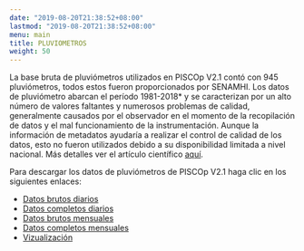```yaml
---
date: "2019-08-20T21:38:52+08:00"
lastmod: "2019-08-20T21:38:52+08:00"
menu: main
title: PLUVIOMETROS
weight: 50
---
```


La base bruta de pluviómetros utilizados en PISCOp V2.1 contó con 945 pluviómetros, todos estos fueron proporcionados por SENAMHI. Los datos de pluviómetro abarcan el período 1981-2018* y se caracterizan por un alto número de valores faltantes y numerosos problemas de calidad, generalmente causados por el observador en el momento de la recopilación de datos y el mal funcionamiento de la instrumentación. Aunque la información de metadatos ayudaría a realizar el control de calidad de los datos, esto no fueron utilizados debido a su disponibilidad limitada a nivel nacional. Más detalles ver el artículo científico [aquí](https://www.tandfonline.com/doi/full/10.1080/02626667.2019.1649411).


Para descargar los datos de pluviómetros de PISCOp V2.1 haga clic en los siguientes enlaces:

- [Datos brutos diarios](https://github.com/csaybar/PISCOp/raw/master/raw_daily_dataset)
- [Datos completos diarios](https://github.com/csaybar/PISCOp/raw/master/completed_daily_dataset)
- [Datos brutos mensuales](https://github.com/csaybar/PISCOp/raw/master/raw_monthly_dataset)
- [Datos completos mensuales](https://github.com/csaybar/PISCOp/raw/master/completed_monthly_dataset)
- [Vizualización](https://github.com/csaybar/PISCOp/raw/master/pisco_f)
